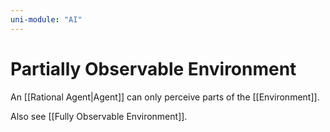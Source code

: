```yaml
---
uni-module: "AI"
---
```


# Partially Observable Environment

An [[Rational Agent|Agent]] can only perceive parts of the [[Environment]].

Also see [[Fully Observable Environment]].
